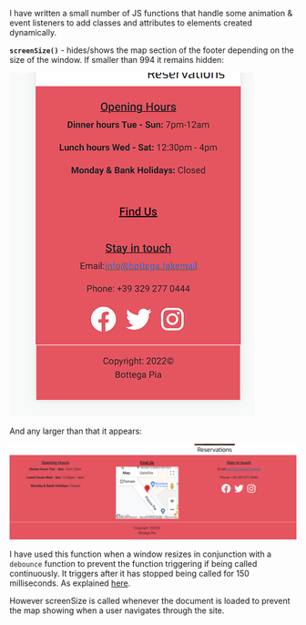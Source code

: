 I have written a small number of JS functions that handle some animation & event listeners to add classes and attributes to elements created dynamically.

**`screenSize()`** - hides/shows the map section of the footer depending on the size of the window. If smaller than 994 it remains hidden:

![](assets/testing/JS-small-screens.PNG) 

And any larger than that it appears:

![](assets/testing/JS-when-over-994.PNG)

I have used this function when a window resizes in conjunction with a `debounce` function to prevent the function triggering if being called continuously. It triggers after it has stopped being called for 150 milliseconds. As explained [here](https://davidwalsh.name/javascript-debounce-function).

However screenSize is called whenever the document is loaded to prevent the map showing when a user navigates through the site.